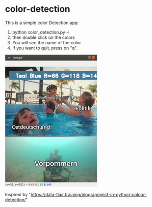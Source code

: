 # color-detection

This is a simple color Detection app:

1. python color_detection.py -i <here your desired image>
2. then double click on the colors
3. You will see the name of the color
4. If you want to quit, press on "q".
  
  
 <img src="Screenshots/image1.png" width="300"> 
  
  
  
  
 Inspired by "https://data-flair.training/blogs/project-in-python-colour-detection/"
